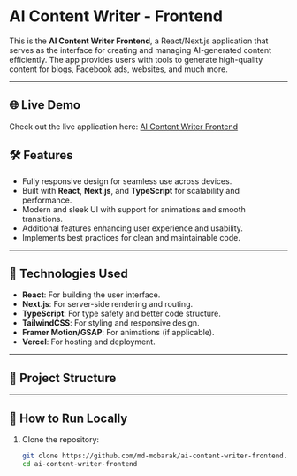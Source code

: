 # AI Content Writer - Frontend

This is the **AI Content Writer Frontend**, a React/Next.js application that serves as the interface for creating and managing AI-generated content efficiently. The app provides users with tools to generate high-quality content for blogs, Facebook ads, websites, and much more.

---

## 🌐 Live Demo  
Check out the live application here: [AI Content Writer Frontend](https://ai-content-writer.vercel.app/)

## 🛠️ Features  
- Fully responsive design for seamless use across devices.
- Built with **React**, **Next.js**, and **TypeScript** for scalability and performance.
- Modern and sleek UI with support for animations and smooth transitions.
- Additional features enhancing user experience and usability.
- Implements best practices for clean and maintainable code.

---

## 🚀 Technologies Used  
- **React**: For building the user interface.
- **Next.js**: For server-side rendering and routing.
- **TypeScript**: For type safety and better code structure.
- **TailwindCSS**: For styling and responsive design.
- **Framer Motion/GSAP**: For animations (if applicable).
- **Vercel**: For hosting and deployment.

---

## 📂 Project Structure  
---
## 🚧 How to Run Locally  

1. Clone the repository:  
   ```bash
   git clone https://github.com/md-mobarak/ai-content-writer-frontend.git
   cd ai-content-writer-frontend
